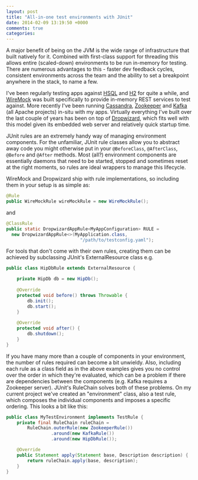 ```yaml
---
layout: post
title: "All-in-one test environments with JUnit"
date: 2014-02-09 13:19:50 +0000
comments: true
categories: 
---
```


A major benefit of being on the JVM is the wide range of infrastructure that built natively for it. Combined with first-class support for threading this allows entire (scaled-down) environments to be run in-memory for testing. There are numerous advantages to this - faster dev feedback cycles, consistent environments across the team and the ability to set a breakpoint anywhere in the stack, to name a few.

<!-- more -->

I've been regularly testing apps against [HSQL](http://hsqldb.org/) and [H2](http://www.h2database.com/) for quite a while, and [WireMock](http://wiremock.org/) was built specifically to provide in-memory REST services to test against. More recently I've been running [Cassandra](http://cassandra.apache.org/), [Zookeeper](http://zookeeper.apache.org/) and [Kafka](https://kafka.apache.org/) (all Apache projects) in-situ with my apps. Virtually everything I've built over the last
couple of years has been on top of [Dropwizard](http://dropwizard.io), which fits well with this model given its embedded web server and relatively quick startup time.

JUnit rules are an extremely handy way of managing environment components. For the unfamiliar, JUnit rule classes allow you to abstract away code you might otherwise put in your ``@BeforeClass``, ``@AfterClass``, ``@Before`` and ``@After`` methods. Most (all?) environment components are essentially daemons that need to be started, stopped and sometimes reset at the right moments, so rules are ideal wrappers to manage this lifecycle.

WireMock and Dropwizard ship with rule implementations, so including them in your setup is as simple as:

```java
@Rule
public WireMockRule wireMockRule = new WireMockRule();
```
and

```java
@ClassRule
public static DropwizardAppRule<MyAppConfiguration> RULE =
  new DropwizardAppRule<>(MyApplication.class,
                            "/path/to/testconfig.yaml");
```
For tools that don't come with their own rules, creating them can be achieved by subclassing JUnit's ExternalResource class e.g.

```java
public class HipDbRule extends ExternalResource {

    private HipDb db = new HipDb();
    
    @Override
    protected void before() throws Throwable {
        db.init();
        db.start();
    }
    
    @Override
    protected void after() {
        db.shutdown();
    }
}
```

If you have many more than a couple of components in your environment, the number of rules required can become a bit unwieldy. Also, including each rule as a class field as in the above examples gives you no control over the order in which they're evaluated, which can be a problem if there are dependencies between the components (e.g. Kafka requires a Zookeeper server). JUnit's RuleChain solves both of these problems. On my current project we've created an "environment" class, also a test rule, which composes the individual components and imposes a specific ordering. This looks a bit like this:

```java
public class MyTestEnvironment implements TestRule {
    private final RuleChain ruleChain =
        RuleChain.outerRule(new ZookeeperRule())
                 .around(new KafkaRule())
                 .around(new HipDbRule());

    @Override
    public Statement apply(Statement base, Description description) {
        return ruleChain.apply(base, description);
    }
}
```
